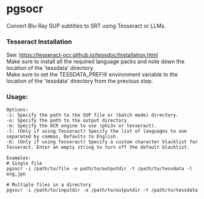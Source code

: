 # pgsocr
Convert Blu-Ray SUP subtitles to SRT using Tesseract or LLMs.

### Tesseract Installation

See: https://tesseract-ocr.github.io/tessdoc/Installation.html \
Make sure to install all the required language packs and note down the location of the 'tessdata' directory. \
Make sure to set the TESSDATA_PREFIX environment variable to the location of the 'tessdata' directory from the previous step.

### Usage:

    Options:
    -i: Specify the path to the SUP file or (batch mode) directory.
    -o: Specify the path to the output directory.
    -m: Specify the OCR engine to use (phi3v or tesseract).
    -l: (Only if using Tesseract) Specify the list of languages to use separated by commas. Defaults to English.
    -b: (Only if using Tesseract) Specify a custom character blacklist for Tesseract. Enter an empty string to turn off the default blacklist.

    Examples:
    # Single file
    pgsocr -i /path/to/file -o path/to/outputdir -t /path/to/tessdata -l eng,jpn

    # Multiple files in a directory
    pgsocr -i /path/to/inputdir -o /path/to/outputdir -t /path/to/tessdata
